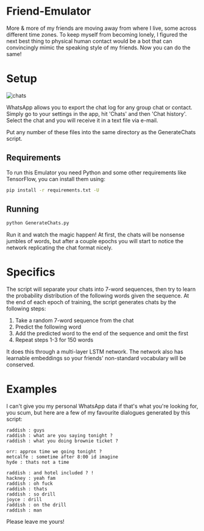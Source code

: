# Friend-Emulator

More & more of my friends are moving away from where I live, some across different time zones.  To keep myself from becoming lonely, I figured the next best thing to physical human contact would be a bot that can convincingly mimic the speaking style of my friends.  Now you can do the same!

# Setup

![chats](https://www.android-recovery.net/images/app-review/whatsapp-android-settings-chats-and-calls.png)

WhatsApp allows you to export the chat log for any group chat or contact.  Simply go to your settings in the app, hit 'Chats' and then 'Chat history'.  Select the chat and you will receive it in a text file via e-mail.

Put any number of these files into the same directory as the GenerateChats script.

## Requirements
To run this Emulator you need Python and some other requirements like TensorFlow, you can install them using:
```bash
pip install -r requirements.txt -U
```

## Running

```bash
python GenerateChats.py
```

Run it and watch the magic happen!  At first, the chats will be nonsense jumbles of words, but after a couple epochs you will start to notice the network replicating the chat format nicely.

# Specifics

The script will separate your chats into 7-word sequences, then try to learn the probability distribution of the following words given the sequence.  At the end of each epoch of training, the script generates chats by the following steps:

1. Take a random 7-word sequence from the chat
2. Predict the following word
3. Add the predicted word to the end of the sequence and omit the first
4. Repeat steps 1-3 for 150 words

It does this through a multi-layer LSTM network.  The network also has learnable embeddings so your friends' non-standard vocabulary will be conserved.

# Examples

I can't give you my personal WhatsApp data if that's what you're looking for, you scum, but here are a few of my favourite dialogues generated by this script:

```
raddish : guys 
raddish : what are you saying tonight ? 
raddish : what you doing brownie ticket ? 
```

```
orr: approx time we going tonight ? 
metcalfe : sometime after 8:00 id imagine 
hyde : thats not a time
``` 

```
raddish : and hotel included ? !
hackney : yeah fam
raddish : oh fuck
raddish : thats
raddish : so drill
joyce : drill
raddish : on the drill
raddish : man
```

Please leave me yours!

